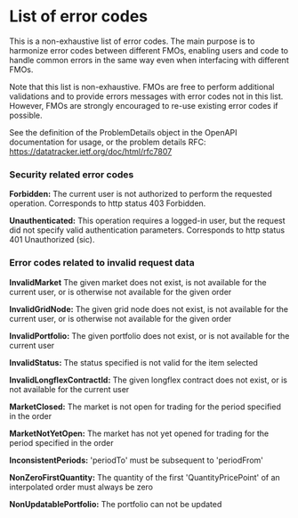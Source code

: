 # List of error codes

This is a non-exhaustive list of error codes. The main purpose is to harmonize error codes between different FMOs, enabling users and code to handle common errors in the same way even when interfacing with different FMOs. 

Note that this list is non-exhaustive. FMOs are free to perform additional validations and to provide errors messages with error codes not in this list. However, FMOs are strongly encouraged to re-use existing error codes if possible. 

See the definition of the ProblemDetails object in the OpenAPI documentation for usage, or the problem details RFC: https://datatracker.ietf.org/doc/html/rfc7807


### Security related error codes

**Forbidden:** The current user is not authorized to perform the requested operation. Corresponds to http status 403 Forbidden.

**Unauthenticated:** This operation requires a logged-in user, but the request did not specify valid authentication parameters. Corresponds to http status 401 Unauthorized (sic).


### Error codes related to invalid request data 

**InvalidMarket** The given market does not exist, is not available for the current user, or is otherwise not available for the given order

**InvalidGridNode:** The given grid node does not exist, is not available for the current user, or is otherwise not available for the given order

**InvalidPortfolio:** The given portfolio does not exist, or is not available for the current user

**InvalidStatus:** The status specified is not valid for the item selected

**InvalidLongflexContractId:** The given longflex contract does not exist, or is not available for the current user

**MarketClosed:** The market is not open for trading for the period specified in the order

**MarketNotYetOpen:** The market has not yet opened for trading for the period specified in the order

**InconsistentPeriods:** 'periodTo' must be subsequent to 'periodFrom'

**NonZeroFirstQuantity:** The quantity of the first 'QuantityPricePoint' of an interpolated order must always be zero

**NonUpdatablePortfolio:** The portfolio can not be updated 

